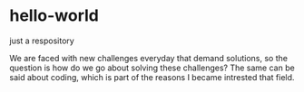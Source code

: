 # hello-world
just a respository

 We are faced with new challenges everyday that demand solutions, so the question is how do we go about solving these challenges? The same can be said about coding, which is part of the reasons I became intrested that field.
